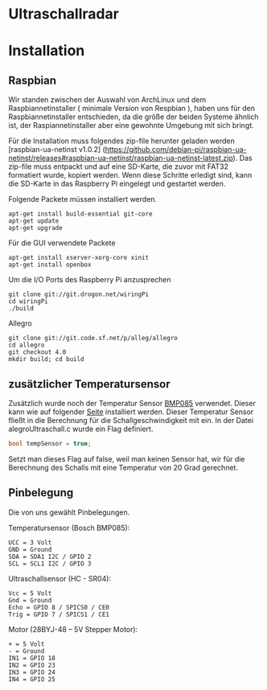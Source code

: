 # Ultraschallradar #

# Installation

## Raspbian

Wir standen zwischen der Auswahl von ArchLinux und dem Raspbiannetinstaller ( minimale Version von Respbian ), haben uns für den Raspbiannetinstaller entschieden, da die größe der beiden Systeme ähnlich ist, der Raspiannetinstaller aber eine gewohnte Umgebung mit sich bringt.

Für die Installation muss folgendes zip-file herunter geladen werden [raspbian-ua-netinst v1.0.2] (https://github.com/debian-pi/raspbian-ua-netinst/releases#raspbian-ua-netinst/raspbian-ua-netinst-latest.zip).
Das zip-file muss entpackt und auf eine SD-Karte, die zuvor mit FAT32 formatiert wurde, kopiert werden.
Wenn diese Schritte erledigt sind, kann die SD-Karte in das Raspberry Pi eingelegt und gestartet werden.
    

Folgende Packete müssen installiert werden.
```
apt-get install build-essential git-core 
apt-get update
apt-get upgrade
```

Für die GUI verwendete Packete
```
apt-get install xserver-xorg-core xinit
apt-get install openbox
```

Um die I/O Ports des Raspberry Pi anzusprechen
```
git clone git://git.drogon.net/wiringPi
cd wiringPi
./build
```

Allegro
```
git clone git://git.code.sf.net/p/alleg/allegro
cd allegro
git checkout 4.0
mkdir build; cd build
```

## zusätzlicher Temperatursensor

Zusätzlich wurde noch der Temperatur Sensor [BMP085](http://www.adafruit.com/datasheets/BMP085_DataSheet_Rev.1.0_01July2008.pdf "Bosch BMP085") verwendet. Dieser kann wie auf folgender [Seite](https://bitbucket.org/doriemel/temperaturmessung/wiki/Home "Installation des BMP085") installiert werden.
Dieser Temperatur Sensor fließt in die Berechnung für die Schallgeschwindigkeit mit ein.
In der Datei alegroUltraschall.c wurde ein Flag definiert.
```c
bool tempSensor = true;
```
Setzt man dieses Flag auf false, weil man keinen Sensor hat, wir für die Berechnung des Schalls mit eine Temperatur von 20 Grad gerechnet.

## Pinbelegung

Die von uns gewählt Pinbelegungen.

Temperatursensor (Bosch BMP085):
```
UCC = 3 Volt
GND = Ground
SDA = SDA1 I2C / GPIO 2
SCL = SCL1 I2C / GPIO 3
```

Ultraschallsensor (HC - SR04):
```
Vcc = 5 Volt
Gnd = Ground
Echo = GPIO 8 / SPICS0 / CE0
Trig = GPIO 7 / SPICS1 / CE1
```

Motor (28BYJ-48 – 5V Stepper Motor):
```
+ = 5 Volt
- = Ground
IN1 = GPIO 18
IN2 = GPIO 23
IN3 = GPIO 24
IN4 = GPIO 25
```